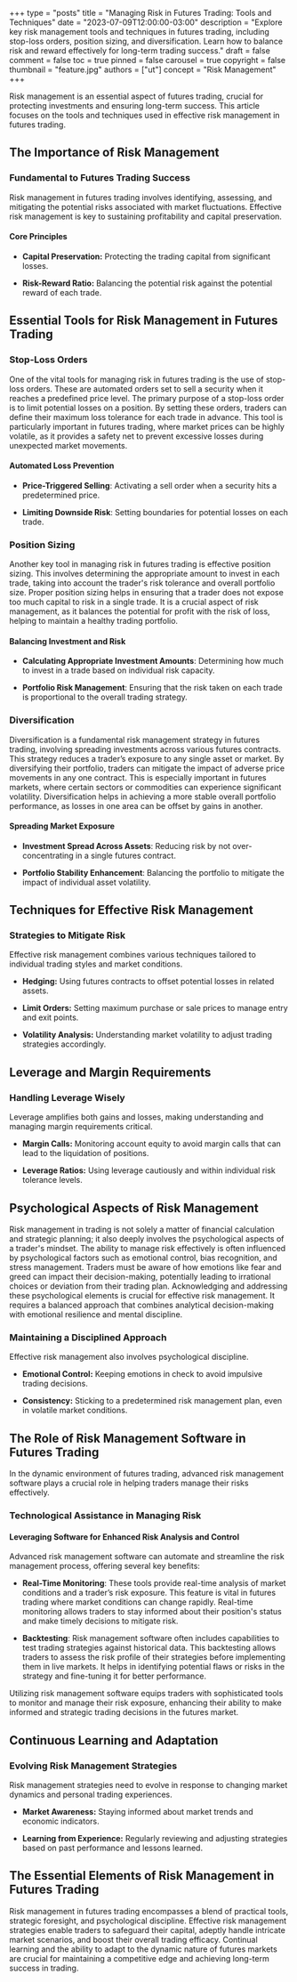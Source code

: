 +++
type = "posts"
title = "Managing Risk in Futures Trading: Tools and Techniques"
date = "2023-07-09T12:00:00-03:00"
description = "Explore key risk management tools and techniques in futures trading, including stop-loss orders, position sizing, and diversification. Learn how to balance risk and reward effectively for long-term trading success." 
draft = false
comment = false
toc = true
pinned = false
carousel = true
copyright = false
thumbnail = "feature.jpg"
authors = ["ut"]
concept = "Risk Management"
+++

Risk management is an essential aspect of futures trading, crucial for
protecting investments and ensuring long-term success. This article
focuses on the tools and techniques used in effective risk management in
futures trading.

## The Importance of Risk Management

### Fundamental to Futures Trading Success

Risk management in futures trading involves identifying, assessing, and
mitigating the potential risks associated with market fluctuations.
Effective risk management is key to sustaining profitability and capital
preservation.

#### Core Principles

-   **Capital Preservation:** Protecting the trading capital from
    significant losses.

-   **Risk-Reward Ratio:** Balancing the potential risk against the
    potential reward of each trade.

## Essential Tools for Risk Management in Futures Trading

### Stop-Loss Orders

One of the vital tools for managing risk in futures trading is the use
of stop-loss orders. These are automated orders set to sell a security
when it reaches a predefined price level. The primary purpose of a
stop-loss order is to limit potential losses on a position. By setting
these orders, traders can define their maximum loss tolerance for each
trade in advance. This tool is particularly important in futures
trading, where market prices can be highly volatile, as it provides a
safety net to prevent excessive losses during unexpected market
movements.

#### Automated Loss Prevention

-   **Price-Triggered Selling**: Activating a sell order when a security
    hits a predetermined price.

-   **Limiting Downside Risk**: Setting boundaries for potential losses
    on each trade.

### Position Sizing

Another key tool in managing risk in futures trading is effective
position sizing. This involves determining the appropriate amount to
invest in each trade, taking into account the trader's risk tolerance
and overall portfolio size. Proper position sizing helps in ensuring
that a trader does not expose too much capital to risk in a single
trade. It is a crucial aspect of risk management, as it balances the
potential for profit with the risk of loss, helping to maintain a
healthy trading portfolio.

#### Balancing Investment and Risk

-   **Calculating Appropriate Investment Amounts**: Determining how much
    to invest in a trade based on individual risk capacity.

-   **Portfolio Risk Management**: Ensuring that the risk taken on each
    trade is proportional to the overall trading strategy.

### Diversification

Diversification is a fundamental risk management strategy in futures
trading, involving spreading investments across various futures
contracts. This strategy reduces a trader’s exposure to any single asset
or market. By diversifying their portfolio, traders can mitigate the
impact of adverse price movements in any one contract. This is
especially important in futures markets, where certain sectors or
commodities can experience significant volatility. Diversification helps
in achieving a more stable overall portfolio performance, as losses in
one area can be offset by gains in another.

#### Spreading Market Exposure

-   **Investment Spread Across Assets**: Reducing risk by not
    over-concentrating in a single futures contract.

-   **Portfolio Stability Enhancement**: Balancing the portfolio to
    mitigate the impact of individual asset volatility.

## Techniques for Effective Risk Management

### Strategies to Mitigate Risk

Effective risk management combines various techniques tailored to
individual trading styles and market conditions.

-   **Hedging:** Using futures contracts to offset potential losses in
    related assets.

-   **Limit Orders:** Setting maximum purchase or sale prices to manage
    entry and exit points.

-   **Volatility Analysis:** Understanding market volatility to adjust
    trading strategies accordingly.

## Leverage and Margin Requirements

### Handling Leverage Wisely

Leverage amplifies both gains and losses, making understanding and
managing margin requirements critical.

-   **Margin Calls:** Monitoring account equity to avoid margin calls
    that can lead to the liquidation of positions.

-   **Leverage Ratios:** Using leverage cautiously and within individual
    risk tolerance levels.

## Psychological Aspects of Risk Management

Risk management in trading is not solely a matter of financial
calculation and strategic planning; it also deeply involves the
psychological aspects of a trader's mindset. The ability to manage risk
effectively is often influenced by psychological factors such as
emotional control, bias recognition, and stress management. Traders must
be aware of how emotions like fear and greed can impact their
decision-making, potentially leading to irrational choices or deviation
from their trading plan. Acknowledging and addressing these
psychological elements is crucial for effective risk management. It
requires a balanced approach that combines analytical decision-making
with emotional resilience and mental discipline.

### Maintaining a Disciplined Approach

Effective risk management also involves psychological discipline.

-   **Emotional Control:** Keeping emotions in check to avoid impulsive
    trading decisions.

-   **Consistency:** Sticking to a predetermined risk management plan,
    even in volatile market conditions.

## The Role of Risk Management Software in Futures Trading

In the dynamic environment of futures trading, advanced risk management
software plays a crucial role in helping traders manage their risks
effectively.

### Technological Assistance in Managing Risk

#### Leveraging Software for Enhanced Risk Analysis and Control

Advanced risk management software can automate and streamline the risk
management process, offering several key benefits:

-   **Real-Time Monitoring**: These tools provide real-time analysis of
    market conditions and a trader’s risk exposure. This feature is
    vital in futures trading where market conditions can change
    rapidly. Real-time monitoring allows traders to stay informed
    about their position's status and make timely decisions to
    mitigate risk.

-   **Backtesting**: Risk management software often includes
    capabilities to test trading strategies against historical data.
    This backtesting allows traders to assess the risk profile of
    their strategies before implementing them in live markets. It
    helps in identifying potential flaws or risks in the strategy and
    fine-tuning it for better performance.

Utilizing risk management software equips traders with sophisticated
tools to monitor and manage their risk exposure, enhancing their ability
to make informed and strategic trading decisions in the futures market.

## Continuous Learning and Adaptation

### Evolving Risk Management Strategies

Risk management strategies need to evolve in response to changing market
dynamics and personal trading experiences.

-   **Market Awareness:** Staying informed about market trends and
    economic indicators.

-   **Learning from Experience:** Regularly reviewing and adjusting
    strategies based on past performance and lessons learned.

## The Essential Elements of Risk Management in Futures Trading

Risk management in futures trading encompasses a blend of practical
tools, strategic foresight, and psychological discipline. Effective risk
management strategies enable traders to safeguard their capital, adeptly
handle intricate market scenarios, and boost their overall trading
efficacy. Continual learning and the ability to adapt to the dynamic
nature of futures markets are crucial for maintaining a competitive edge
and achieving long-term success in trading.

